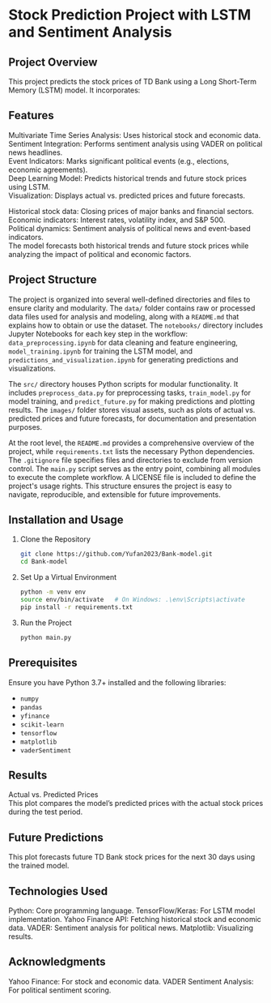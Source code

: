 #  Stock Prediction Project with LSTM and Sentiment Analysis 


## Project Overview
This project predicts the stock prices of TD Bank using a Long Short-Term Memory (LSTM) model. It incorporates:

## Features
Multivariate Time Series Analysis: Uses historical stock and economic data. <br>
Sentiment Integration: Performs sentiment analysis using VADER on political news headlines.<br>
Event Indicators: Marks significant political events (e.g., elections, economic agreements).<br>
Deep Learning Model: Predicts historical trends and future stock prices using LSTM.<br>
Visualization: Displays actual vs. predicted prices and future forecasts.<br>

Historical stock data: Closing prices of major banks and financial sectors.<br>
Economic indicators: Interest rates, volatility index, and S&P 500.<br>
Political dynamics: Sentiment analysis of political news and event-based indicators.<br>
The model forecasts both historical trends and future stock prices while analyzing the impact of political and economic factors.<br>

## Project Structure

The project is organized into several well-defined directories and files to ensure clarity and modularity. The ```data/``` folder contains raw or processed data files used for analysis and modeling, along with a ```README.md``` that explains how to obtain or use the dataset. The ```notebooks/``` directory includes Jupyter Notebooks for each key step in the workflow: ```data_preprocessing.ipynb``` for data cleaning and feature engineering, ```model_training.ipynb``` for training the LSTM model, and ```predictions_and_visualization.ipynb``` for generating predictions and visualizations.

The ```src/``` directory houses Python scripts for modular functionality. It includes ```preprocess_data.py``` for preprocessing tasks, ```train_model.py``` for model training, and ```predict_future.py``` for making predictions and plotting results. The ```images/``` folder stores visual assets, such as plots of actual vs. predicted prices and future forecasts, for documentation and presentation purposes.

At the root level, the ```README.md``` provides a comprehensive overview of the project, while ```requirements.txt``` lists the necessary Python dependencies. The ```.gitignore``` file specifies files and directories to exclude from version control. The ```main.py``` script serves as the entry point, combining all modules to execute the complete workflow. A LICENSE file is included to define the project's usage rights. This structure ensures the project is easy to navigate, reproducible, and extensible for future improvements.


## Installation and Usage
1. Clone the Repository
   ```bash
   git clone https://github.com/Yufan2023/Bank-model.git
   cd Bank-model
   ```

2. Set Up a Virtual Environment
   ```bash
   python -m venv env
   source env/bin/activate   # On Windows: .\env\Scripts\activate
   pip install -r requirements.txt
   ```

3. Run the Project
   ```bash
   python main.py
   ```

## Prerequisites

Ensure you have Python 3.7+ installed and the following libraries:

* `numpy`
* `pandas`
* `yfinance`
* `scikit-learn`
* `tensorflow`
* `matplotlib`
* `vaderSentiment`

## Results
Actual vs. Predicted Prices <br>
This plot compares the model’s predicted prices with the actual stock prices during the test period.

## Future Predictions
This plot forecasts future TD Bank stock prices for the next 30 days using the trained model.

## Technologies Used
Python: Core programming language.
TensorFlow/Keras: For LSTM model implementation.
Yahoo Finance API: Fetching historical stock and economic data.
VADER: Sentiment analysis for political news.
Matplotlib: Visualizing results.

## Acknowledgments
Yahoo Finance: For stock and economic data.
VADER Sentiment Analysis: For political sentiment scoring.









